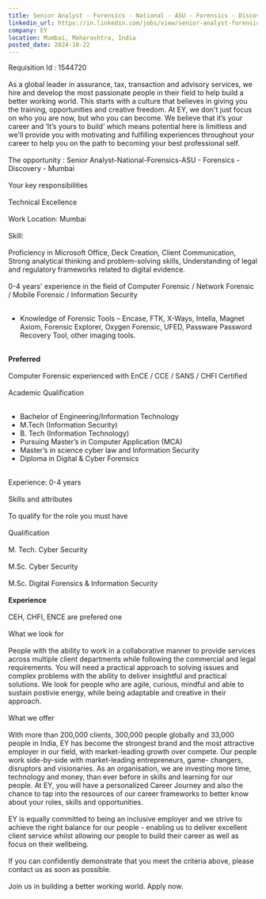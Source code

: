 ```yaml
---
title: Senior Analyst - Forensics - National - ASU - Forensics - Discovery - Mumbai
linkedin_url: https://in.linkedin.com/jobs/view/senior-analyst-forensics-national-asu-forensics-discovery-mumbai-at-ey-4037705125?position=4&pageNum=5&refId=km7k4I33F05VNDSj4%2FI3%2BQ%3D%3D&trackingId=wl9vgPciUBXRC5%2BfDjQpMA%3D%3D
company: EY
location: Mumbai, Maharashtra, India
posted_date: 2024-10-22
---
```


<div class="description__text description__text--rich">
<section class="show-more-less-html" data-max-lines="5">
<div class="show-more-less-html__markup show-more-less-html__markup--clamp-after-5 relative overflow-hidden">
          Requisition Id : 1544720<br/><br/>As a global leader in assurance, tax, transaction and advisory services, we hire and develop the most passionate people in their field to help build a better working world. This starts with a culture that believes in giving you the training, opportunities and creative freedom. At EY, we don't just focus on who you are now, but who you can become. We believe that it’s your career and ‘It’s yours to build’ which means potential here is limitless and we'll provide you with motivating and fulfilling experiences throughout your career to help you on the path to becoming your best professional self.<br/><br/>The opportunity : Senior Analyst-National-Forensics-ASU - Forensics - Discovery - Mumbai<br/><br/>Your key responsibilities<br/><br/>Technical Excellence<br/><br/>Work Location: Mumbai<br/><br/>Skill:<br/><br/>Proficiency in Microsoft Office, Deck Creation, Client Communication, Strong analytical thinking and problem-solving skills, Understanding of legal and regulatory frameworks related to digital evidence.<br/><br/>0-4 years' experience in the field of Computer Forensic / Network Forensic / Mobile Forensic / Information Security<br/><br/><ul><li>Knowledge of Forensic Tools – Encase, FTK, X-Ways, Intella, Magnet Axiom, Forensic Explorer, Oxygen Forensic, UFED, Passware Password Recovery Tool, other imaging tools.<br/><br/></li></ul><strong>Preferred<br/><br/></strong>Computer Forensic experienced with EnCE / CCE / SANS / CHFI Certified<br/><br/>Academic Qualification<br/><br/><ul><li>Bachelor of Engineering/Information Technology</li><li>M.Tech (Information Security)</li><li>B. Tech (Information Technology)</li><li>Pursuing Master’s in Computer Application (MCA)</li><li>Master’s in science cyber law and Information Security</li><li>Diploma in Digital &amp; Cyber Forensics<br/><br/></li></ul>Experience: 0-4 years<br/><br/>Skills and attributes<br/><br/>To qualify for the role you must have<br/><br/>Qualification<br/><br/>M. Tech. Cyber Security<br/><br/>M.Sc. Cyber Security<br/><br/>M.Sc. Digital Forensics &amp; Information Security<br/><br/><strong>Experience<br/><br/></strong>CEH, CHFI, ENCE are prefered one<br/><br/>What we look for<br/><br/>People with the ability to work in a collaborative manner to provide services across multiple client departments while following the commercial and legal requirements. You will need a practical approach to solving issues and complex problems with the ability to deliver insightful and practical solutions. We look for people who are agile, curious, mindful and able to sustain postivie energy, while being adaptable and creative in their approach.<br/><br/>What we offer<br/><br/>With more than 200,000 clients, 300,000 people globally and 33,000 people in India, EY has become the strongest brand and the most attractive employer in our field, with market-leading growth over compete. Our people work side-by-side with market-leading entrepreneurs, game- changers, disruptors and visionaries. As an organisation, we are investing more time, technology and money, than ever before in skills and learning for our people. At EY, you will have a personalized Career Journey and also the chance to tap into the resources of our career frameworks to better know about your roles, skills and opportunities.<br/><br/>EY is equally committed to being an inclusive employer and we strive to achieve the right balance for our people - enabling us to deliver excellent client service whilst allowing our people to build their career as well as focus on their wellbeing.<br/><br/>If you can confidently demonstrate that you meet the criteria above, please contact us as soon as possible.<br/><br/>Join us in building a better working world. Apply now.
        </div>


<!-- --> </section>
</div>
